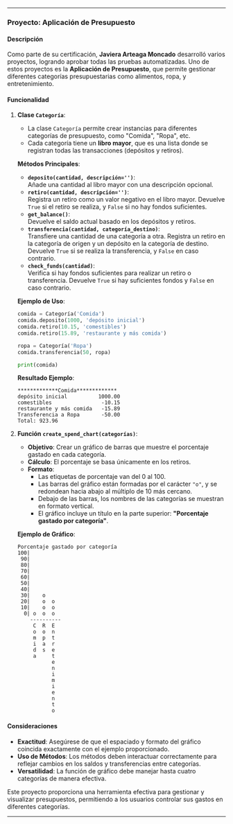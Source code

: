 
---

### Proyecto: **Aplicación de Presupuesto**

#### Descripción

Como parte de su certificación, **Javiera Arteaga Moncado** desarrolló varios proyectos, logrando aprobar todas las pruebas automatizadas. Uno de estos proyectos es la **Aplicación de Presupuesto**, que permite gestionar diferentes categorías presupuestarias como alimentos, ropa, y entretenimiento.

#### Funcionalidad

1. **Clase `Categoría`**:
   - La clase `Categoría` permite crear instancias para diferentes categorías de presupuesto, como "Comida", "Ropa", etc.
   - Cada categoría tiene un **libro mayor**, que es una lista donde se registran todas las transacciones (depósitos y retiros).

   **Métodos Principales**:
   - **`deposito(cantidad, descripción='')`**:  
     Añade una cantidad al libro mayor con una descripción opcional.
   - **`retiro(cantidad, descripción='')`**:  
     Registra un retiro como un valor negativo en el libro mayor. Devuelve `True` si el retiro se realiza, y `False` si no hay fondos suficientes.
   - **`get_balance()`**:  
     Devuelve el saldo actual basado en los depósitos y retiros.
   - **`transferencia(cantidad, categoría_destino)`**:  
     Transfiere una cantidad de una categoría a otra. Registra un retiro en la categoría de origen y un depósito en la categoría de destino. Devuelve `True` si se realiza la transferencia, y `False` en caso contrario.
   - **`check_funds(cantidad)`**:  
     Verifica si hay fondos suficientes para realizar un retiro o transferencia. Devuelve `True` si hay suficientes fondos y `False` en caso contrario.

   **Ejemplo de Uso**:

   ```python
   comida = Categoría('Comida')
   comida.deposito(1000, 'depósito inicial')
   comida.retiro(10.15, 'comestibles')
   comida.retiro(15.89, 'restaurante y más comida')
   
   ropa = Categoría('Ropa')
   comida.transferencia(50, ropa)
   
   print(comida)
   ```

   **Resultado Ejemplo**:

   ```
   *************Comida*************
   depósito inicial          1000.00
   comestibles                -10.15
   restaurante y más comida   -15.89
   Transferencia a Ropa       -50.00
   Total: 923.96
   ```

2. **Función `create_spend_chart(categorías)`**:
   - **Objetivo**: Crear un gráfico de barras que muestre el porcentaje gastado en cada categoría.
   - **Cálculo**: El porcentaje se basa únicamente en los retiros.
   - **Formato**:
     - Las etiquetas de porcentaje van del 0 al 100.
     - Las barras del gráfico están formadas por el carácter `"o"`, y se redondean hacia abajo al múltiplo de 10 más cercano.
     - Debajo de las barras, los nombres de las categorías se muestran en formato vertical.
     - El gráfico incluye un título en la parte superior: **"Porcentaje gastado por categoría"**.

   **Ejemplo de Gráfico**:

   ```
   Porcentaje gastado por categoría
   100|          
    90|          
    80|          
    70|          
    60|          
    50|          
    40|          
    30|    o     
    20|    o  o  
    10|    o  o  
     0| o  o  o  
       ----------
        C  R  E  
        o  o  n  
        m  p  t  
        i  a  r  
        d  s  e  
        a     t  
              e  
              n  
              i  
              m  
              i  
              e
              n  
              t  
              o  
   ```

#### Consideraciones

- **Exactitud**: Asegúrese de que el espaciado y formato del gráfico coincida exactamente con el ejemplo proporcionado.
- **Uso de Métodos**: Los métodos deben interactuar correctamente para reflejar cambios en los saldos y transferencias entre categorías.
- **Versatilidad**: La función de gráfico debe manejar hasta cuatro categorías de manera efectiva.

Este proyecto proporciona una herramienta efectiva para gestionar y visualizar presupuestos, permitiendo a los usuarios controlar sus gastos en diferentes categorías.

---
